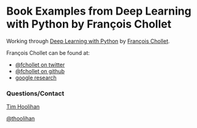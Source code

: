 # Book Examples from Deep Learning with Python by François Chollet
Working through [Deep Learning with Python](https://www.manning.com/books/deep-learning-with-python) by [François Chollet](https://github.com/fchollet).

François Chollet can be found at:
* [@fchollet on twitter](https://twitter.com/fchollet)
* [@fchollet on github](https://github.com/fchollet)
* [google research](https://research.google.com/pubs/105096.html)


### Questions/Contact
[Tim Hoolihan](https://github.com/thoolihan)

[@thoolihan](https://twitter.com/thoolihan)